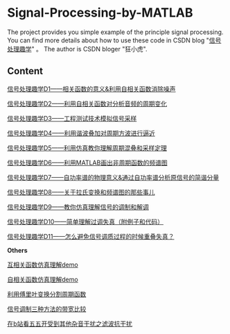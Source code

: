 # Signal-Processing-by-MATLAB

The project provides you simple example of the principle signal processing. You can find more details about how to use these code in CSDN blog "[信号处理趣学](https://anthonydave.blog.csdn.net/article/details/105806805)" 。 The author is CSDN bloger "狂小虎".

## Content

[信号处理趣学D1——相关函数的意义&利用自相关函数消除噪声](https://blog.csdn.net/Davidietop/article/details/105122814)

[信号处理趣学D2——利用自相关函数对分析音频的周期变化](https://blog.csdn.net/Davidietop/article/details/105151671)

[信号处理趣学D3——工程测试技术模拟信号采样](https://blog.csdn.net/Davidietop/article/details/105222008)

[信号处理趣学D4——利用谐波叠加对周期方波进行逼近](https://blog.csdn.net/Davidietop/article/details/105223500)

[信号处理趣学D5——利用仿真教你理解周期混叠和采样定理](https://blog.csdn.net/Davidietop/article/details/105266739)

[信号处理趣学D6——利用MATLAB画出非周期函数的频谱图](https://blog.csdn.net/Davidietop/article/details/105225633)

[信号处理趣学D7——自功率谱的物理意义&通过自功率谱分析原信号的简谐分量](https://blog.csdn.net/Davidietop/article/details/105226267)

[信号处理趣学D8——关于拉氏变换和频谱图的那些事儿](https://blog.csdn.net/Davidietop/article/details/105369349)

[信号处理趣学D9——教你仿真理解信号的调制和解调](https://blog.csdn.net/Davidietop/article/details/105812743)

[信号处理趣学D10——简单理解过调失真（附例子和代码）](https://blog.csdn.net/Davidietop/article/details/105813629)

[信号处理趣学D11——怎么避免信号调质过程的时候重叠失真？](https://blog.csdn.net/Davidietop/article/details/105814856)

**Others**

[互相关函数仿真理解demo](https://anthonydave.blog.csdn.net/article/details/105131109)

[自相关函数仿真理解demo](https://anthonydave.blog.csdn.net/article/details/105131258)

[利用傅里叶变换分割周期函数](https://anthonydave.blog.csdn.net/article/details/105151525)

[信号调制三种方法的带宽比较](https://anthonydave.blog.csdn.net/article/details/105879647)

[在b站看五五开受到其他杂音干扰之滤波抗干扰](https://anthonydave.blog.csdn.net/article/details/105966665)